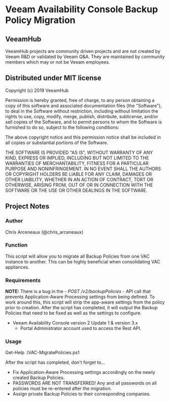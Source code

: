 # Veeam Availability Console Backup Policy Migration

## VeeamHub

VeeamHub projects are community driven projects and are not created by Veeam R&D or validated by Veeam Q&A. They are maintained by community members which may or not be Veeam employees.

## Distributed under MIT license

Copyright (c) 2019 VeeamHub

Permission is hereby granted, free of charge, to any person obtaining a copy of this software and associated documentation files (the "Software"), to deal in the Software without restriction, including without limitation the rights to use, copy, modify, merge, publish, distribute, sublicense, and/or sell copies of the Software, and to permit persons to whom the Software is furnished to do so, subject to the following conditions:

The above copyright notice and this permission notice shall be included in all copies or substantial portions of the Software.

THE SOFTWARE IS PROVIDED "AS IS", WITHOUT WARRANTY OF ANY KIND, EXPRESS OR IMPLIED, INCLUDING BUT NOT LIMITED TO THE WARRANTIES OF MERCHANTABILITY, FITNESS FOR A PARTICULAR PURPOSE AND NONINFRINGEMENT. IN NO EVENT SHALL THE AUTHORS OR COPYRIGHT HOLDERS BE LIABLE FOR ANY CLAIM, DAMAGES OR OTHER LIABILITY, WHETHER IN AN ACTION OF CONTRACT, TORT OR OTHERWISE, ARISING FROM, OUT OF OR IN CONNECTION WITH THE SOFTWARE OR THE USE OR OTHER DEALINGS IN THE SOFTWARE.

## Project Notes

### Author

Chris Arceneaux (@chris_arceneaux)

### Function

This script will allow you to migrate all Backup Policies from one VAC instance to another. This can be highly beneficial when consolidating VAC appliances.

### Requirements

**NOTE:** There is a bug in the - _POST /v2/backupPolicies_ - API call that prevents Application-Aware Processing settings from being defined. To work around this, this script will strip the app-aware settings from the policy prior to creation. After the script has completed, it will output the Backup Policies that need to be fixed as well as the settings to configure.

* Veeam Availability Console version 2 Update 1 & version 3.x
  * Portal Administrator account used to access the Rest API.

### Usage

Get-Help .\VAC-MigratePolicies.ps1

After the script has completed, don't forget to...

* Fix Application-Aware Processing settings accordingly on the newly created Backup Policies.
* PASSWORDS ARE NOT TRANSFERRED! Any and all passwords on all policies must be re-entered after the migration.
* Assign private Backup Policies to their corresponding companies.
